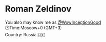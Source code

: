 # Roman Zeldinov
You also may know me as [@WowInceptionGood](https://github.com/WowInceptionGood)
<br>
🕐Time:Moscow+0 (GMT+3)
<br>
Country: Russia 🇷🇺
<br>



